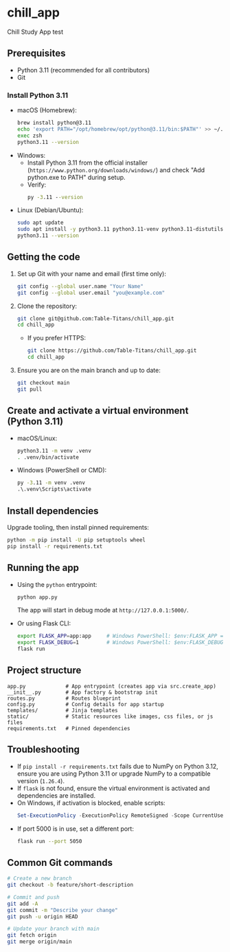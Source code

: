 # chill_app
Chill Study App test

## Prerequisites
- Python 3.11 (recommended for all contributors)
- Git

### Install Python 3.11
- macOS (Homebrew):
  ```bash
  brew install python@3.11
  echo 'export PATH="/opt/homebrew/opt/python@3.11/bin:$PATH"' >> ~/.zshrc
  exec zsh
  python3.11 --version
  ```
- Windows:
  - Install Python 3.11 from the official installer (`https://www.python.org/downloads/windows/`) and check "Add python.exe to PATH" during setup.
  - Verify:
    ```bat
    py -3.11 --version
    ```
- Linux (Debian/Ubuntu):
  ```bash
  sudo apt update
  sudo apt install -y python3.11 python3.11-venv python3.11-distutils
  python3.11 --version
  ```

## Getting the code
1. Set up Git with your name and email (first time only):
   ```bash
   git config --global user.name "Your Name"
   git config --global user.email "you@example.com"
   ```
2. Clone the repository:
   ```bash
   git clone git@github.com:Table-Titans/chill_app.git
   cd chill_app
   ```
   - If you prefer HTTPS:
     ```bash
     git clone https://github.com/Table-Titans/chill_app.git
     cd chill_app
     ```
3. Ensure you are on the main branch and up to date:
   ```bash
   git checkout main
   git pull
   ```

## Create and activate a virtual environment (Python 3.11)
- macOS/Linux:
  ```bash
  python3.11 -m venv .venv
  . .venv/bin/activate
  ```
- Windows (PowerShell or CMD):
  ```bat
  py -3.11 -m venv .venv
  .\.venv\Scripts\activate
  ```

## Install dependencies
Upgrade tooling, then install pinned requirements:
```bash
python -m pip install -U pip setuptools wheel
pip install -r requirements.txt
```

## Running the app
- Using the `python` entrypoint:
  ```bash
  python app.py
  ```
  The app will start in debug mode at `http://127.0.0.1:5000/`.

- Or using Flask CLI:
  ```bash
  export FLASK_APP=app:app     # Windows PowerShell: $env:FLASK_APP = "app:app"
  export FLASK_DEBUG=1         # Windows PowerShell: $env:FLASK_DEBUG = "1"
  flask run
  ```

## Project structure
```
app.py             # App entrypoint (creates app via src.create_app)
__init__.py        # App factory & bootstrap init
routes.py          # Routes blueprint
config.py          # Config details for app startup
templates/         # Jinja templates
static/            # Static resources like images, css files, or js files
requirements.txt   # Pinned dependencies
```

## Troubleshooting
- If `pip install -r requirements.txt` fails due to NumPy on Python 3.12, ensure you are using Python 3.11 or upgrade NumPy to a compatible version (`1.26.4`).
- If `flask` is not found, ensure the virtual environment is activated and dependencies are installed.
- On Windows, if activation is blocked, enable scripts:
  ```powershell
  Set-ExecutionPolicy -ExecutionPolicy RemoteSigned -Scope CurrentUser
  ```
- If port 5000 is in use, set a different port:
  ```bash
  flask run --port 5050
  ```

## Common Git commands
```bash
# Create a new branch
git checkout -b feature/short-description

# Commit and push
git add -A
git commit -m "Describe your change"
git push -u origin HEAD

# Update your branch with main
git fetch origin
git merge origin/main
```
